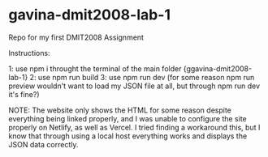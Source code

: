 # gavina-dmit2008-lab-1
 Repo for my first DMIT2008 Assignment

Instructions:

1: use npm i throught the terminal of the main folder {ggavina-dmit2008-lab-1}
2: use npm run build
3: use npm run dev (for some reason npm run preview wouldn't want to load my JSON file at all, but through npm run dev it's fine?)

NOTE: The website only shows the HTML for some reason despite everything being linked properly,
 and I was unable to configure the site properly on Netlify, as well as Vercel. I tried finding a workaround this, but I know that through using a local host everything works and  displays the JSON data correctly.